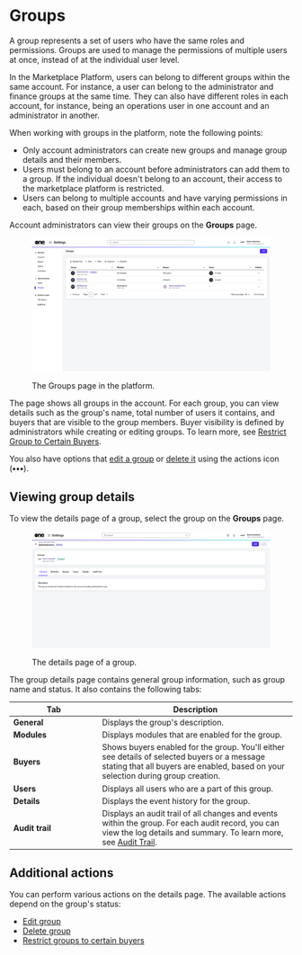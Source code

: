 # Groups

A group represents a set of users who have the same roles and permissions. Groups are used to manage the permissions of multiple users at once, instead of at the individual user level.&#x20;

In the Marketplace Platform, users can belong to different groups within the same account. For instance, a user can belong to the administrator and finance groups at the same time. They can also have different roles in each account, for instance, being an operations user in one account and an administrator in another.

When working with groups in the platform, note the following points:

* Only account administrators can create new groups and manage group details and their members.
* Users must belong to an account before administrators can add them to a group. If the individual doesn't belong to an account, their access to the marketplace platform is restricted.
* Users can belong to multiple accounts and have varying permissions in each, based on their group memberships within each account.

Account administrators can view their groups on the **Groups** page.

<div data-with-frame="true"><figure><img src="../../../.gitbook/assets/Groups.png" alt=""><figcaption><p>The Groups page in the platform.</p></figcaption></figure></div>

The page shows all groups in the account. For each group, you can view details such as the group's name, total number of users it contains, and buyers that are visible to the group members. Buyer visibility is defined by administrators while creating or editing groups. To learn more, see [Restrict Group to Certain Buyers](restrict-group-to-certain-buyers.md).

You also have options that [edit a group](edit-group.md) or [delete it](delete-group.md) using the actions icon (**•••**).

## Viewing group details <a href="#subscription-details" id="subscription-details"></a>

To view the details page of a group, select the group on the **Groups** page.&#x20;

<div data-with-frame="true"><figure><img src="../../../.gitbook/assets/Groups (1).png" alt=""><figcaption><p>The details page of a group.</p></figcaption></figure></div>

The group details page contains general group information, such as group name and status. It also contains the following tabs:

<table><thead><tr><th width="144">Tab</th><th>Description</th></tr></thead><tbody><tr><td><strong>General</strong></td><td>Displays the group's description. </td></tr><tr><td><strong>Modules</strong></td><td>Displays modules that are enabled for the group.</td></tr><tr><td><strong>Buyers</strong></td><td>Shows buyers enabled for the group. You'll either see details of selected buyers or a message stating that all buyers are enabled, based on your selection during group creation.</td></tr><tr><td><strong>Users</strong></td><td> Displays all users who are a part of this group.</td></tr><tr><td><strong>Details</strong></td><td>Displays the event history for the group.</td></tr><tr><td><strong>Audit trail</strong></td><td>Displays an audit trail of all changes and events within the group. For each audit record, you can view the log details and summary. To learn more, see <a href="../audit-trail.md">Audit Trail</a>.</td></tr></tbody></table>

## Additional actions

You can perform various actions on the details page. The available actions depend on the group's status:

* [Edit group](edit-group.md)
* [Delete group](delete-group.md)
* [Restrict groups to certain buyers](restrict-group-to-certain-buyers.md)
